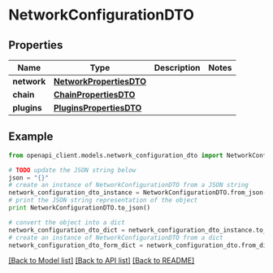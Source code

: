 # NetworkConfigurationDTO


## Properties

Name | Type | Description | Notes
------------ | ------------- | ------------- | -------------
**network** | [**NetworkPropertiesDTO**](NetworkPropertiesDTO.md) |  | 
**chain** | [**ChainPropertiesDTO**](ChainPropertiesDTO.md) |  | 
**plugins** | [**PluginsPropertiesDTO**](PluginsPropertiesDTO.md) |  | 

## Example

```python
from openapi_client.models.network_configuration_dto import NetworkConfigurationDTO

# TODO update the JSON string below
json = "{}"
# create an instance of NetworkConfigurationDTO from a JSON string
network_configuration_dto_instance = NetworkConfigurationDTO.from_json(json)
# print the JSON string representation of the object
print NetworkConfigurationDTO.to_json()

# convert the object into a dict
network_configuration_dto_dict = network_configuration_dto_instance.to_dict()
# create an instance of NetworkConfigurationDTO from a dict
network_configuration_dto_form_dict = network_configuration_dto.from_dict(network_configuration_dto_dict)
```
[[Back to Model list]](../README.md#documentation-for-models) [[Back to API list]](../README.md#documentation-for-api-endpoints) [[Back to README]](../README.md)


